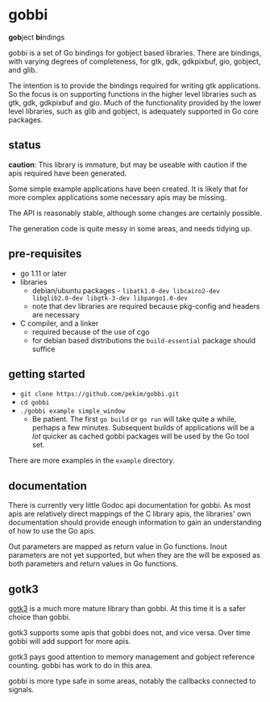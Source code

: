 # gobbi

**gob**ject **bi**ndings

gobbi is a set of Go bindings for gobject based libraries.
There are bindings, with varying degrees of completeness,
for gtk, gdk, gdkpixbuf, gio, gobject, and glib.

The intention is to provide the bindings required
for writing gtk applications.
So the focus is on supporting functions in the higher level
libraries such as gtk, gdk, gdkpixbuf and gio.
Much of the functionality provided by the lower level
libraries, such as glib and gobject, is adequately supported
in Go core packages.     
 
## status
**caution**: This library is immature,
but may be useable with caution
if the apis required have been generated.

Some simple example applications have been created.
It is likely that for more complex applications
some necessary apis may be missing. 

The API is reasonably stable,
although some changes are certainly possible. 

The generation code is quite messy in some areas,
and needs tidying up.

## pre-requisites
* go 1.11 or later
* libraries
    * debian/ubuntu packages -
        `libatk1.0-dev libcairo2-dev libglib2.0-dev
        libgtk-3-dev libpango1.0-dev`
    * note that dev libraries are required because pkg-config
        and headers are necessary
* C compiler, and a linker
    * required because of the use of cgo
    * for debian based distributions the `build-essential`
        package should suffice 

## getting started
* `git clone https://github.com/pekim/gobbi.git`
* `cd gobbi`
* `./gobbi example simple_window`
    * Be patient.
        The first `go build` or `go run` will take quite a while,
        perhaps a few minutes.
        Subsequent builds of applications will be a *lot* quicker
        as cached gobbi packages will be used by the Go tool set. 

There are more examples in the `example` directory. 

## documentation
There is currently very little Godoc api documentation for gobbi.
As most apis are relatively direct mappings of the C library
apis, the libraries' own documentation should provide
enough information to gain an understanding of how to
use the Go apis.

Out parameters are mapped as return value in Go functions.
Inout parameters are not yet supported, but when they are
the will be exposed as both parameters and return values
in Go functions.

## gotk3
[gotk3](https://github.com/gotk3/gotk3)
is a much more mature library than gobbi.
At this time it is a safer choice than gobbi.

gotk3 supports some apis that gobbi does not, and vice versa.
Over time gobbi will add support for more apis.

gotk3 pays good attention to memory management and gobject
reference counting.
gobbi has work to do in this area. 

gobbi is more type safe in some areas,
notably the callbacks connected to signals.
